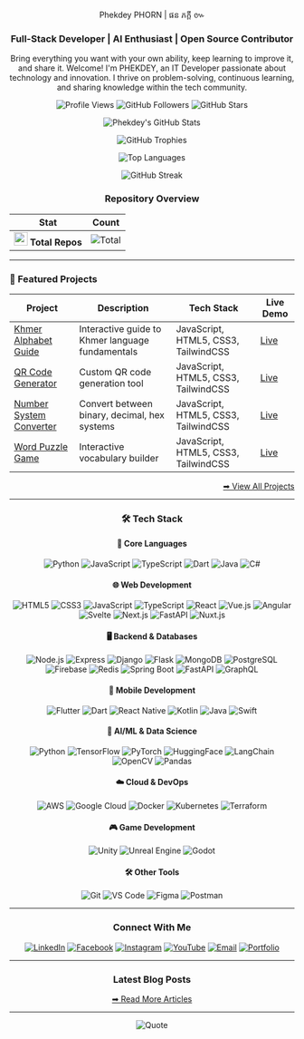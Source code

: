 <div align="center">Phekdey PHORN | ផន ភក្ដី ៚</div>

<h3 align="center">Full-Stack Developer | AI Enthusiast | Open Source Contributor</h3>

<p align="center">
  Bring everything you want with your own ability, keep learning to improve it, and share it. Welcome! I'm PHEKDEY, an IT Developer passionate about technology and innovation. I thrive on problem-solving, continuous learning, and sharing knowledge within the tech community.
</p>

<div align="center">
  
  ![Profile Views](https://komarev.com/ghpvc/?username=phekdey770&label=Profile+Views&color=20C20E&style=flat-square)
  ![GitHub Followers](https://img.shields.io/github/followers/phekdey770?label=Followers&style=social)
  ![GitHub Stars](https://img.shields.io/github/stars/phekdey770?label=Stars&style=social)
  
</div>


<div align="center">

  ![Phekdey's GitHub Stats](https://github-readme-stats.vercel.app/api?username=phekdey770&show_icons=true&theme=dark&hide_border=true&include_all_commits=true&count_private=true&bg_color=0D1117&title_color=20C20E&icon_color=20C20E&text_color=FFFFFF)

  ![GitHub Trophies](https://github-profile-trophy.vercel.app/?username=phekdey770&theme=darkhub&no-frame=true&title=Commit,Stars,Followers,PullRequest,Issues&column=3)
  
  ![Top Languages](https://github-readme-stats.vercel.app/api/top-langs/?username=phekdey770&layout=compact&theme=dark&hide_border=true&bg_color=0D1117&title_color=20C20E&text_color=FFFFFF)
  
  ![GitHub Streak](https://streak-stats.demolab.com/?user=phekdey770&theme=dark&hide_border=true&background=0D1117&stroke=20C20E&ring=20C20E&fire=20C20E&currStreakNum=FFFFFF&sideNums=FFFFFF&currStreakLabel=FFFFFF&sideLabels=FFFFFF&dates=FFFFFF)
  
  

  
  ### Repository Overview
  
  | Stat | Count |
  |------|-------|
  | <img src="https://cdn.jsdelivr.net/gh/devicons/devicon/icons/github/github-original.svg" width="24"/> **Total Repos** | ![Total](https://badges.pufler.dev/repos/phekdey770?color=20C20E) |

</div>

---

### 🚀 Featured Projects

| Project | Description | Tech Stack | Live Demo |
|---------|-------------|------------|-----------|
| [Khmer Alphabet Guide](https://phekdey-khmer-alphabet-guide.netlify.app/) | Interactive guide to Khmer language fundamentals | JavaScript, HTML5, CSS3, TailwindCSS | [Live](https://phekdey-khmer-alphabet-guide.netlify.app/) |
| [QR Code Generator](https://phekdey-qr-code-generator.netlify.app/) | Custom QR code generation tool | JavaScript, HTML5, CSS3, TailwindCSS | [Live](https://phekdey-qr-code-generator.netlify.app/) |
| [Number System Converter](https://phekdey-number-system-converter.netlify.app/) | Convert between binary, decimal, hex systems | JavaScript, HTML5, CSS3, TailwindCSS | [Live](https://phekdey-number-system-converter.netlify.app/) |
| [Word Puzzle Game](https://phekdey-word-puzzle-game.netlify.app/) | Interactive vocabulary builder | JavaScript, HTML5, CSS3, TailwindCSS | [Live](https://phekdey-word-puzzle-game.netlify.app/) |

<div align="right">
  
  [➡ View All Projects](https://phekdey.netlify.app/#projects)
  
</div>

---

<div align="center">
  
  ### 🛠️ Tech Stack
  
  #### 📌 **Core Languages**
  ![Python](https://img.shields.io/badge/Python-3776AB?style=for-the-badge&logo=python&logoColor=white)
  ![JavaScript](https://img.shields.io/badge/JavaScript-F7DF1E?style=for-the-badge&logo=javascript&logoColor=black)
  ![TypeScript](https://img.shields.io/badge/TypeScript-3178C6?style=for-the-badge&logo=typescript&logoColor=white)
  ![Dart](https://img.shields.io/badge/Dart-0175C2?style=for-the-badge&logo=dart&logoColor=white)
  ![Java](https://img.shields.io/badge/Java-ED8B00?style=for-the-badge&logo=openjdk&logoColor=white)
  ![C#](https://img.shields.io/badge/C%23-239120?style=for-the-badge&logo=c-sharp&logoColor=white)

  
  #### 🌐 Web Development
  ![HTML5](https://img.shields.io/badge/-HTML5-E34F26?style=for-the-badge&logo=html5&logoColor=white)
  ![CSS3](https://img.shields.io/badge/-CSS3-1572B6?style=for-the-badge&logo=css3)
  ![JavaScript](https://img.shields.io/badge/-JavaScript-F7DF1E?style=for-the-badge&logo=javascript&logoColor=black)
  ![TypeScript](https://img.shields.io/badge/-TypeScript-3178C6?style=for-the-badge&logo=typescript&logoColor=white)
  ![React](https://img.shields.io/badge/-React-61DAFB?style=for-the-badge&logo=react&logoColor=black)
  ![Vue.js](https://img.shields.io/badge/-Vue.js-4FC08D?style=for-the-badge&logo=vuedotjs&logoColor=white)
  ![Angular](https://img.shields.io/badge/-Angular-DD0031?style=for-the-badge&logo=angular&logoColor=white)
  ![Svelte](https://img.shields.io/badge/-Svelte-FF3E00?style=for-the-badge&logo=svelte&logoColor=white)
  ![Next.js](https://img.shields.io/badge/Next.js-000000?style=for-the-badge&logo=nextdotjs&logoColor=white)
  ![FastAPI](https://img.shields.io/badge/FastAPI-009688?style=for-the-badge&logo=fastapi&logoColor=white)
  ![Nuxt.js](https://img.shields.io/badge/-Nuxt.js-00DC82?style=for-the-badge&logo=nuxtdotjs&logoColor=white)

  
  #### 🖥️ Backend & Databases
  ![Node.js](https://img.shields.io/badge/-Node.js-339933?style=for-the-badge&logo=nodedotjs&logoColor=white)
  ![Express](https://img.shields.io/badge/-Express-000000?style=for-the-badge&logo=express&logoColor=white)
  ![Django](https://img.shields.io/badge/-Django-092E20?style=for-the-badge&logo=django&logoColor=white)
  ![Flask](https://img.shields.io/badge/-Flask-000000?style=for-the-badge&logo=flask&logoColor=white)
  ![MongoDB](https://img.shields.io/badge/-MongoDB-47A248?style=for-the-badge&logo=mongodb&logoColor=white)
  ![PostgreSQL](https://img.shields.io/badge/-PostgreSQL-4169E1?style=for-the-badge&logo=postgresql&logoColor=white)
  ![Firebase](https://img.shields.io/badge/Firebase-FFCA28?style=for-the-badge&logo=firebase&logoColor=black)
  ![Redis](https://img.shields.io/badge/Redis-DC382D?style=for-the-badge&logo=redis&logoColor=white)
  ![Spring Boot](https://img.shields.io/badge/-Spring_Boot-6DB33F?style=for-the-badge&logo=springboot&logoColor=white)
  ![FastAPI](https://img.shields.io/badge/-FastAPI-009688?style=for-the-badge&logo=fastapi&logoColor=white)
  ![GraphQL](https://img.shields.io/badge/-GraphQL-E10098?style=for-the-badge&logo=graphql&logoColor=white)

  
  #### 📱 Mobile Development
  ![Flutter](https://img.shields.io/badge/-Flutter-02569B?style=for-the-badge&logo=flutter&logoColor=white)
  ![Dart](https://img.shields.io/badge/Dart-0175C2?style=for-the-badge&logo=dart&logoColor=white)
  ![React Native](https://img.shields.io/badge/-React_Native-61DAFB?style=for-the-badge&logo=react&logoColor=black)
  ![Kotlin](https://img.shields.io/badge/-Kotlin-7F52FF?style=for-the-badge&logo=kotlin&logoColor=white)
  ![Java](https://img.shields.io/badge/Java-ED8B00?style=for-the-badge&logo=openjdk&logoColor=white)
  ![Swift](https://img.shields.io/badge/Swift-F05138?style=for-the-badge&logo=swift&logoColor=white)

  
  #### 🤖 AI/ML & Data Science
  ![Python](https://img.shields.io/badge/-Python-3776AB?style=for-the-badge&logo=python&logoColor=white)
  ![TensorFlow](https://img.shields.io/badge/TensorFlow-FF6F00?style=for-the-badge&logo=tensorflow&logoColor=white)
  ![PyTorch](https://img.shields.io/badge/PyTorch-EE4C2C?style=for-the-badge&logo=pytorch&logoColor=white)
  ![HuggingFace](https://img.shields.io/badge/HuggingFace-FFD21E?style=for-the-badge&logo=huggingface&logoColor=black)
  ![LangChain](https://img.shields.io/badge/LangChain-00A67D?style=for-the-badge&logo=langchain&logoColor=white)
  ![OpenCV](https://img.shields.io/badge/OpenCV-5C3EE8?style=for-the-badge&logo=opencv&logoColor=white)
  ![Pandas](https://img.shields.io/badge/-Pandas-150458?style=for-the-badge&logo=pandas&logoColor=white)

  
  #### ☁️ Cloud & DevOps
  ![AWS](https://img.shields.io/badge/-AWS-232F3E?style=for-the-badge&logo=amazonaws&logoColor=white)
  ![Google Cloud](https://img.shields.io/badge/Google_Cloud-4285F4?style=for-the-badge&logo=googlecloud&logoColor=white)
  ![Docker](https://img.shields.io/badge/Docker-2496ED?style=for-the-badge&logo=docker&logoColor=white)
  ![Kubernetes](https://img.shields.io/badge/Kubernetes-326CE5?style=for-the-badge&logo=kubernetes&logoColor=white)
  ![Terraform](https://img.shields.io/badge/Terraform-7B42BC?style=for-the-badge&logo=terraform&logoColor=white)

  
  #### 🎮 **Game Development**
  ![Unity](https://img.shields.io/badge/-Unity-000000?style=for-the-badge&logo=unity&logoColor=white)
  ![Unreal Engine](https://img.shields.io/badge/-Unreal_Engine-0E1128?style=for-the-badge&logo=unrealengine&logoColor=white)
  ![Godot](https://img.shields.io/badge/-Godot-478CBF?style=for-the-badge&logo=godotengine&logoColor=white)

  
  #### 🛠 **Other Tools**
  ![Git](https://img.shields.io/badge/Git-F05032?style=for-the-badge&logo=git&logoColor=white)
  ![VS Code](https://img.shields.io/badge/VS_Code-007ACC?style=for-the-badge&logo=visualstudiocode&logoColor=white)
  ![Figma](https://img.shields.io/badge/Figma-F24E1E?style=for-the-badge&logo=figma&logoColor=white)
  ![Postman](https://img.shields.io/badge/Postman-FF6C37?style=for-the-badge&logo=postman&logoColor=white)

</div>

---

<div align="center">

  ### Connect With Me
  
  [![LinkedIn](https://img.shields.io/badge/-LinkedIn-0A66C2?style=for-the-badge&logo=linkedin&logoColor=white)](https://www.linkedin.com/in/phekdey-phorn-3b67101aa/)
  [![Facebook](https://img.shields.io/badge/-Facebook-1877F2?style=for-the-badge&logo=facebook&logoColor=white)](https://www.facebook.com/phorn.phekdey.kh)
  [![Instagram](https://img.shields.io/badge/-Instagram-E4405F?style=for-the-badge&logo=instagram&logoColor=white)](https://www.instagram.com/ronin.khmer/)
  [![YouTube](https://img.shields.io/badge/-YouTube-FF0000?style=for-the-badge&logo=youtube&logoColor=white)](https://www.youtube.com/@phekdypheng2165)
  [![Email](https://img.shields.io/badge/-Email-D14836?style=for-the-badge&logo=gmail&logoColor=white)](mailto:phekdey.pheng99@gmail.com)
  [![Portfolio](https://img.shields.io/badge/-Portfolio-20C20E?style=for-the-badge&logo=google-chrome&logoColor=white)](https://phekdey.netlify.app/)
  
</div>

---

<div align="center">
  
  ### Latest Blog Posts
  
  [➡ Read More Articles](https://phekdey.netlify.app/#home)

</div>

---

<div align="center">
  
  ![Quote](https://quotes-github-readme.vercel.app/api?type=horizontal&theme=dark&quote=រៀនច្រើន+ចេះច្រើន+រៀនគ្មានថ្មៃបញ្ចប់&author=Phekdey+Phorn)
  
</div>
